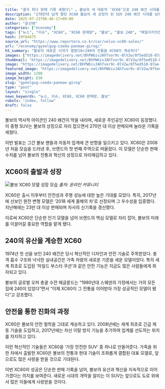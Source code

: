 ```yaml
---
title: "결국 최다 판매 기록 세웠다\" … 볼보의 새 대표작 ‘XC60’으로 240 왜건 시대를 마감하다"
description: "270만대 넘게 팔린 XC60 볼보의 새 상징이 된 SUV 240 왜건 시대를 넘어서다 ..."
date: 2025-07-21T06:46:17+09:00
author: "윤신애"
categories: ["economy"]
tags: ["뉴스", "이슈", "XC60", "XC60 판매량", "볼보", "볼보 240", "패밀리카의진화", "볼보의새로운전략"]
hash: 29f6d475
source_url: "https://www.reportera.co.kr/car/volvo-xc60-sales/"
url: "/economy/gyeolgug-coeda-panmae-girog/"
h5_summary: "볼보의 새로운 시대가 열렸다br240의 전통을 XC60이 계승하다"
images: ["https://imagedelivery.net/BhPWbivJAhTvor9c-8lV2w/8f5ed518-07ae-44f4-aa34-c225927bd800/public", "https://imagedelivery.net/BhPWbivJAhTvor9c-8lV2w/760f4f7b-385b-40ba-6eb6-77d9959feb00/public", "https://imagedelivery.net/BhPWbivJAhTvor9c-8lV2w/84e6dad2-3f87-4336-01b2-8db49889f800/public", "https://imagedelivery.net/BhPWbivJAhTvor9c-8lV2w/748fbb77-3982-4e7b-b554-acfd7c6d2f00/public"]
thumbnail: "https://imagedelivery.net/BhPWbivJAhTvor9c-8lV2w/8f5ed518-07ae-44f4-aa34-c225927bd800/public"
image: "https://imagedelivery.net/BhPWbivJAhTvor9c-8lV2w/8f5ed518-07ae-44f4-aa34-c225927bd800/public"
featured_image: "https://imagedelivery.net/BhPWbivJAhTvor9c-8lV2w/8f5ed518-07ae-44f4-aa34-c225927bd800/public"
image_width: 1200
image_height: 630
slug: "gyeolgug-coeda-panmae-girog"
type: "post"
layout: "single"
news_keywords: "뉴스, 이슈, XC60, XC60 판매량, 볼보"
robots: "index, follow"
draft: false
---
```


볼보의 역사적 아이콘인 240 왜건이 막을 내리며, 새로운 주인공인 XC60이 등장했다. 이 중형 SUV는 볼보의 상징으로 자리 잡으면서 270만 대 이상 판매되며 놀라운 기록을 세웠다. 

이번 발표는 그간 볼보 팬들과 자동차 업계에 큰 반향을 일으키고 있다. XC60은 2008년 처음 모습을 드러낸 후, 브랜드의 첫 번째 주역으로 떠올랐다. 이 모델은 단순한 판매 수치를 넘어 볼보의 전통과 혁신의 상징으로 자리매김하고 있다. 

## XC60의 출발과 성장

![볼보 XC60 모델 성장 모습](https://imagedelivery.net/BhPWbivJAhTvor9c-8lV2w/84e6dad2-3f87-4336-01b2-8db49889f800/public)
*출처: 온라인 커뮤니티*


XC60은 출시 이후부터 안전성과 주행 성능에 대한 높은 기대를 모았다. 특히, 2017년에 선보인 완전 변형 모델은 ‘2018 세계 올해의 차’로 선정되며 그 우수성을 입증했다. 지난해에는 23만 대 이상 판매되며 자사의 신기록을 경신했다. 

이로써 XC60은 단순한 인기 모델을 넘어 브랜드의 핵심 모델로 자리 잡아, 볼보의 미래를 이끌어갈 중요한 역할을 맡게 됐다. 

## 240의 유산을 계승한 XC60

1974년 첫 선을 보인 240 왜건은 당시 혁신적인 디자인과 안전 기술로 주목받았다. 충격 흡수 구조와 넉넉한 실내공간은 가족 차량의 새로운 기준을 세운 모델이었다. 특히 세계 최초로 도입된 ‘차일드 부스터 쿠션’과 같은 안전 기능은 지금도 많은 사람들에게 회자되고 있다. 

볼보의 글로벌 오퍼 총괄 수잔 헤글룬드는 “1980년대 스웨덴의 가정에서는 거의 모든 집에 240이 있었다”면서 “이제 XC60이 그 전통을 이어받아 가장 성공적인 모델이 됐다”고 강조했다. 

## 안전을 통한 진화의 과정

XC60은 볼보의 안전 철학을 그대로 계승하고 있다. 2008년에는 세계 최초로 긴급 제동 기술을 도입하고, 2017년에는 차선 이탈 방지 기능을 추가하여 업계를 선도하는 위치를 차지하고 있다. 

이런 혁신적인 기술들은 XC60을 ‘가장 안전한 SUV’ 중 하나로 만들어준다. 가족을 위한 차에서 출발한 XC60은 볼보의 전통과 현대 기술이 조화롭게 결합된 대표 모델로, 앞으로도 많은 사랑을 받을 것으로 기대된다. 

이번 XC60의 성공은 단순한 판매 기록을 넘어, 볼보의 유산과 혁신을 지속적으로 이어가겠다는 의지를 보여준다. 새로운 시대의 개막을 알리는 이 SUV는 앞으로도 도로 위에서 많은 이들에게 사랑받을 것이다.
